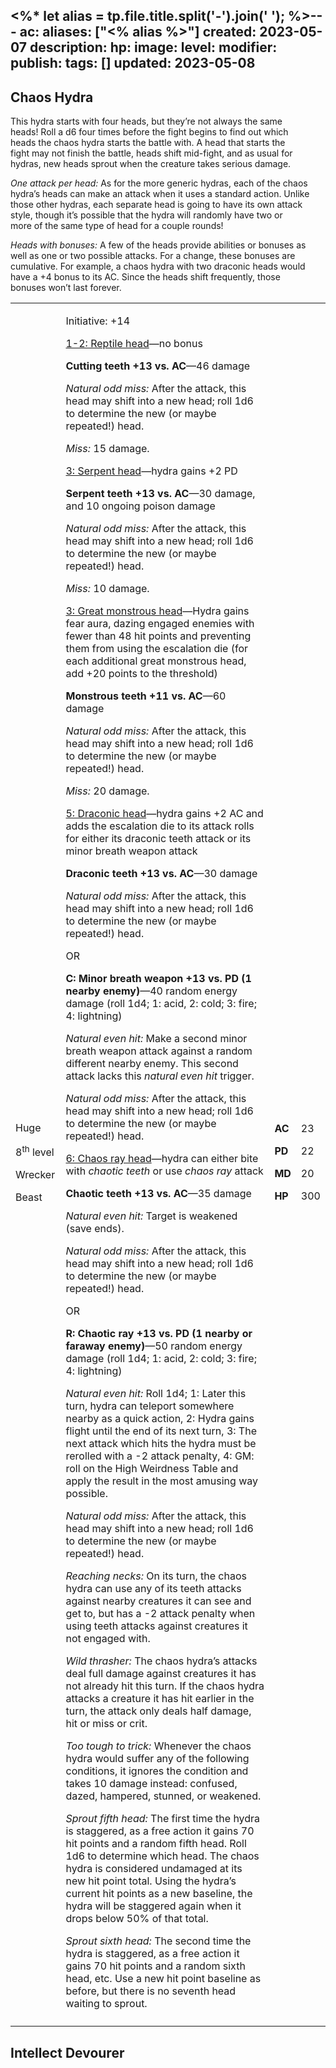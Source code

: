 <%* let alias = tp.file.title.split('-').join(' '); %>---
ac: 
aliases: ["<% alias %>"]
created: 2023-05-07
description: 
hp: 
image: 
level: 
modifier: 
publish: 
tags: []
updated: 2023-05-08
---

## Chaos Hydra

This hydra starts with four heads, but they’re not always the same  
heads! Roll a d6 four times before the fight begins to find out which  
heads the chaos hydra starts the battle with. A head that starts the  
fight may not finish the battle, heads shift mid-fight, and as usual for  
hydras, new heads sprout when the creature takes serious damage.

*One attack per head:* As for the more generic hydras, each of the chaos  
hydra’s heads can make an attack when it uses a standard action. Unlike  
those other hydras, each separate head is going to have its own attack  
style, though it’s possible that the hydra will randomly have two or  
more of the same type of head for a couple rounds!

*Heads with bonuses:* A few of the heads provide abilities or bonuses as  
well as one or two possible attacks. For a change, these bonuses are  
cumulative. For example, a chaos hydra with two draconic heads would  
have a +4 bonus to its AC. Since the heads shift frequently, those  
bonuses won’t last forever.

<table>
<colgroup>
<col style="width: 16%" />
<col style="width: 71%" />
<col style="width: 5%" />
<col style="width: 6%" />
</colgroup>
<tbody>
<tr class="odd">
<td><p>Huge</p>
<p>8<sup>th</sup> level</p>
<p>Wrecker</p>
<p>Beast</p></td>
<td><p>Initiative: +14</p>
<p><u>1-2: Reptile head</u>—no bonus</p>
<p><strong>Cutting teeth +13 vs. AC</strong>—46 damage</p>
<p><em>Natural odd miss:</em> After the attack, this head may shift into
a new head; roll 1d6 to determine the new (or maybe repeated!) head.</p>
<p><em>Miss:</em> 15 damage.</p>
<p><u>3: Serpent head</u>—hydra gains +2 PD</p>
<p><strong>Serpent teeth +13 vs. AC</strong>—30 damage, and 10 ongoing
poison damage</p>
<p><em>Natural odd miss:</em> After the attack, this head may shift into
a new head; roll 1d6 to determine the new (or maybe repeated!) head.</p>
<p><em>Miss:</em> 10 damage.</p>
<p><u>3: Great monstrous head</u>—Hydra gains fear aura, dazing engaged
enemies with fewer than 48 hit points and preventing them from using the
escalation die (for each additional great monstrous head, add +20 points
to the threshold)</p>
<p><strong>Monstrous teeth +11 vs. AC</strong>—60 damage</p>
<p><em>Natural odd miss:</em> After the attack, this head may shift into
a new head; roll 1d6 to determine the new (or maybe repeated!) head.</p>
<p><em>Miss:</em> 20 damage.</p>
<p><u>5: Draconic head</u>—hydra gains +2 AC and adds the escalation die
to its attack rolls for either its draconic teeth attack or its minor
breath weapon attack</p>
<p><strong>Draconic teeth +13 vs. AC</strong>—30 damage</p>
<p><em>Natural odd miss:</em> After the attack, this head may shift into
a new head; roll 1d6 to determine the new (or maybe repeated!) head.</p>
<p>OR</p>
<p><strong>C: Minor breath weapon +13 vs. PD (1 nearby
enemy)</strong>—40 random energy damage (roll 1d4; 1: acid, 2: cold; 3:
fire; 4: lightning)</p>
<p><em>Natural even hit:</em> Make a second minor breath weapon attack
against a random different nearby enemy. This second attack lacks this
<em>natural even hit</em> trigger.</p>
<p><em>Natural odd miss:</em> After the attack, this head may shift into
a new head; roll 1d6 to determine the new (or maybe repeated!) head.</p>
<p><u>6: Chaos ray head</u>—hydra can either bite with <em>chaotic
teeth</em> or use <em>chaos ray</em> attack</p>
<p><strong>Chaotic teeth +13 vs. AC</strong>—35 damage</p>
<p><em>Natural even hit:</em> Target is weakened (save ends).</p>
<p><em>Natural odd miss:</em> After the attack, this head may shift into
a new head; roll 1d6 to determine the new (or maybe repeated!) head.</p>
<p>OR</p>
<p><strong>R: Chaotic ray +13 vs. PD (1 nearby or faraway
enemy)</strong>—50 random energy damage (roll 1d4; 1: acid, 2: cold; 3:
fire; 4: lightning)</p>
<p><em>Natural even hit:</em> Roll 1d4; 1: Later this turn, hydra can
teleport somewhere nearby as a quick action, 2: Hydra gains flight until
the end of its next turn, 3: The next attack which hits the hydra must
be rerolled with a -2 attack penalty, 4: GM: roll on the High Weirdness
Table and apply the result in the most amusing way possible.</p>
<p><em>Natural odd miss:</em> After the attack, this head may shift into
a new head; roll 1d6 to determine the new (or maybe repeated!) head.</p>
<p><em>Reaching necks:</em> On its turn, the chaos hydra can use any of
its teeth attacks against nearby creatures it can see and get to, but
has a -2 attack penalty when using teeth attacks against creatures it
not engaged with.</p>
<p><em>Wild thrasher:</em> The chaos hydra’s attacks deal full damage
against creatures it has not already hit this turn. If the chaos hydra
attacks a creature it has hit earlier in the turn, the attack only deals
half damage, hit or miss or crit.</p>
<p><em>Too tough to trick:</em> Whenever the chaos hydra would suffer
any of the following conditions, it ignores the condition and takes 10
damage instead: confused, dazed, hampered, stunned, or weakened.</p>
<p><em>Sprout fifth head:</em> The first time the hydra is staggered, as
a free action it gains 70 hit points and a random fifth head. Roll 1d6
to determine which head. The chaos hydra is considered undamaged at its
new hit point total. Using the hydra’s current hit points as a new
baseline, the hydra will be staggered again when it drops below 50% of
that total.</p>
<p><em>Sprout sixth head:</em> The second time the hydra is staggered,
as a free action it gains 70 hit points and a random sixth head, etc.
Use a new hit point baseline as before, but there is no seventh head
waiting to sprout.</p></td>
<td><p><strong>AC</strong></p>
<p><strong>PD</strong></p>
<p><strong>MD</strong></p>
<p><strong>HP</strong></p></td>
<td><p>23</p>
<p>22</p>
<p>20</p>
<p>300</p></td>
</tr>
<tr class="even">
<td></td>
<td></td>
<td></td>
<td></td>
</tr>
</tbody>
</table>

## Intellect Devourer
